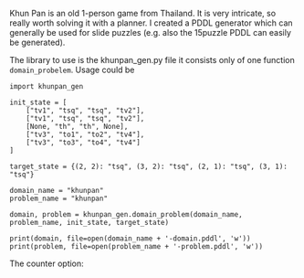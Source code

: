 Khun Pan is an old 1-person game from Thailand.
It is very intricate, so really worth solving it with a planner.
I created a PDDL generator which can generally be used for slide puzzles (e.g. also the 15puzzle PDDL can easily be generated).

The library to use is the khunpan_gen.py file it consists only of one function `domain_probelem`.
Usage could be 
```
import khunpan_gen

init_state = [
    ["tv1", "tsq", "tsq", "tv2"],
    ["tv1", "tsq", "tsq", "tv2"],
    [None, "th", "th", None],
    ["tv3", "to1", "to2", "tv4"],
    ["tv3", "to3", "to4", "tv4"]
]

target_state = {(2, 2): "tsq", (3, 2): "tsq", (2, 1): "tsq", (3, 1): "tsq"}

domain_name = "khunpan"
problem_name = "khunpan"

domain, problem = khunpan_gen.domain_problem(domain_name, problem_name, init_state, target_state)

print(domain, file=open(domain_name + '-domain.pddl', 'w'))
print(problem, file=open(problem_name + '-problem.pddl', 'w'))
```

The counter option: